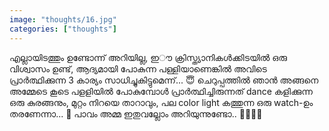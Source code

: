 ```yaml
---		
image: "thoughts/16.jpg"
categories: ["thoughts"]
---
```

എല്ലായിടത്തും ഉണ്ടോന്ന് അറിയില്ല, ഇൗ ക്രിസ്ത്യാനികൾക്കിടയിൽ ഒരു വിശ്വാസം ഉണ്ട്, ആദ്യമായി പോകുന്ന പള്ളിയാണെങ്കിൽ അവിടെ പ്രാർത്ഥിക്കുന്ന 3 കാര്യം സാധിച്ചുകിട്ടുമെന്ന്‌... 😇
ചെറുപ്പത്തിൽ ഞാൻ അങ്ങനെ അമ്മേടെ കൂടെ പളളിയിൽ പോകുമ്പോൾ പ്രാർത്ഥിച്ചിരുന്നത് dance കളിക്കുന്ന ഒരു കുരങ്ങനും, മുറ്റം നിറയെ താറാവും,  പല color light കത്തുന്ന ഒരു watch-ഉം തരണേന്നാ... 🤙
പാവം അമ്മ ഇതുവല്ലോം അറിയുന്നുണ്ടോ.. 🤭💁🏻‍♂️